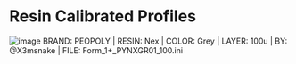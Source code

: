 # Resin Calibrated Profiles

![image](https://user-images.githubusercontent.com/11083514/53135228-5cbdd780-3572-11e9-9f29-256c100c706c.png)
BRAND: PEOPOLY | RESIN: Nex | COLOR: Grey | LAYER: 100u | BY: @X3msnake | FILE: Form_1+_PYNXGR01_100.ini
